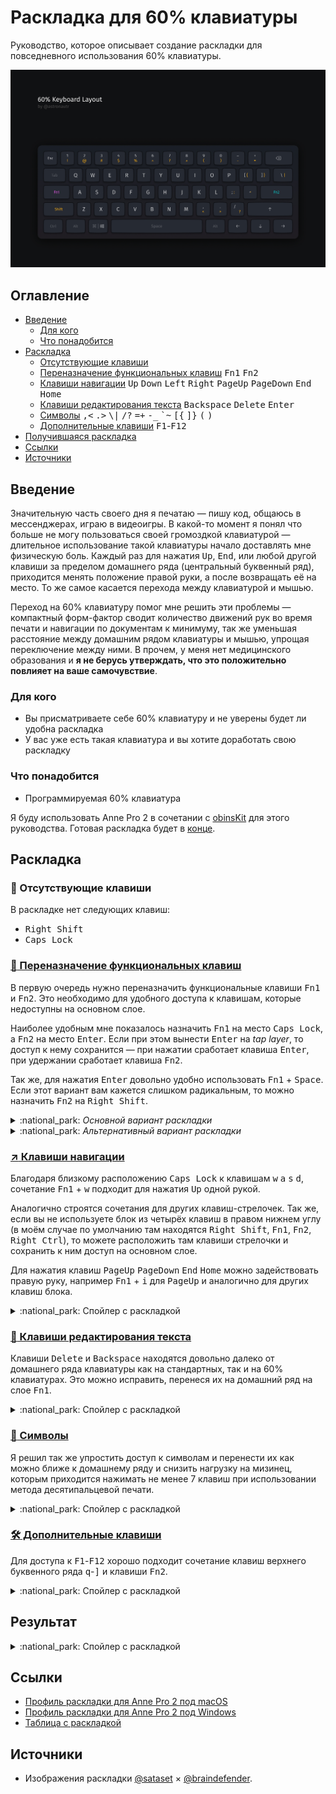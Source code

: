 # Раскладка для 60% клавиатуры

Руководство, которое описывает создание раскладки для повседневного использования 60% клавиатуры.

![Keyboard Layout](./img/keyboard-layout.jpg)

## Оглавление

* [Введение](#введение)
    * [Для кого](#для-кого)
    * [Что понадобится](#что-понадобится)
* [Раскладка](#раскладка)
    * [Отсутствующие клавиши](#no_entry_sign-отсутствующие-клавиши)
    * [Переназначение функциональных клавиш](#arrows_counterclockwise-переназначение-функциональных-клавиш)
    <kbd>Fn1</kbd> <kbd>Fn2</kbd>
    * [Клавиши навигации](#arrow_upper_right-клавиши-навигации)
     <kbd>Up</kbd> <kbd>Down</kbd> <kbd>Left</kbd> <kbd>Right</kbd> <kbd>PageUp</kbd>
     <kbd>PageDown</kbd> <kbd>End</kbd> <kbd>Home</kbd>
    * [Клавиши редактирования текста](#pencil-клавиши-редактирования-текста)
     <kbd>Backspace</kbd> <kbd>Delete</kbd> <kbd>Enter</kbd>
    * [Символы](#symbols-символы)
     <kbd>,&lt;</kbd> <kbd>.&gt;</kbd> <kbd>\\&#124;</kbd> <kbd>/?</kbd>
     <kbd>=+</kbd> <kbd>-_</kbd> <kbd>\`~</kbd> <kbd>\[\{</kbd>
     <kbd>\]\}</kbd> <kbd>\(</kbd> <kbd>\)</kbd>
    * [Дополнительные клавиши](#hammer_and_wrench-дополнительные-клавиши)
     <kbd>F1</kbd>-<kbd>F12</kbd>
* [Получившаяся раскладка](#результат)
* [Ссылки](#ссылки)
* [Источники](#источники)

## Введение

Значительную часть своего дня я печатаю — пишу код, общаюсь в мессенджерах, играю в видеоигры. В какой-то момент я понял что больше не могу пользоваться своей громоздкой клавиатурой — длительное использование такой клавиатуры начало доставлять мне физическую боль. Каждый раз для нажатия <kbd>Up</kbd>, <kbd>End</kbd>, или любой другой клавиши за пределом домашнего ряда (центральный буквенный ряд), приходится менять положение правой руки, а после возвращать её на место. То же самое касается перехода между клавиатурой и мышью.

Переход на 60% клавиатуру помог мне решить эти проблемы — компактный форм-фактор сводит количество движений рук во время печати и навигации по документам к минимуму, так же уменьшая расстояние между домашним рядом клавиатуры и мышью, упрощая переключение между ними. В прочем, у меня нет медицинского образования и **я не берусь утверждать, что это положительно повлияет на ваше самочувствие**.

### Для кого

* Вы присматриваете себе 60% клавиатуру и не уверены будет ли удобна раскладка
* У вас уже есть такая клавиатура и вы хотите доработать свою раскладку

### Что понадобится

* Программируемая 60% клавиатура

Я буду использовать Anne Pro 2 в сочетании с [obinsKit](http://en.obins.net/obinskit) для этого руководства. Готовая раскладка будет в [конце](#ссылки). 


## Раскладка

### :no_entry_sign: Отсутствующие клавиши

В раскладке нет следующих клавиш:

* <kbd>Right Shift</kbd>
* <kbd>Caps Lock</kbd>

### [:arrows_counterclockwise: Переназначение функциональных клавиш](./layout_table.md#основной-вариант-раскладки)

В первую очередь нужно переназначить функциональные клавиши <kbd>Fn1</kbd> и <kbd>Fn2</kbd>. Это необходимо для удобного доступа к клавишам, которые недоступны на основном слое.

Наиболее удобным мне показалось назначить <kbd>Fn1</kbd> на место <kbd>Caps Lock</kbd>, а <kbd>Fn2</kbd> на место <kbd>Enter</kbd>. Если при этом вынести <kbd>Enter</kbd> на *tap layer*, то доступ к нему сохранится — при нажатии сработает клавиша <kbd>Enter</kbd>, при удержании сработает клавиша <kbd>Fn2</kbd>.

Так же, для нажатия <kbd>Enter</kbd> довольно удобно использовать <kbd>Fn1</kbd> + <kbd>Space</kbd>.
Если этот вариант вам кажется слишком радикальным, то можно назначить <kbd>Fn2</kbd> на <kbd>Right Shift</kbd>.

<details>
  <summary>:national_park: <i>Основной вариант раскладки</i></summary>
  
  <br>
  
  ![Основная раскладка клавиш Fn1, Fn2, Enter](/img/fn.jpg)
  ![Раскладка клавиш на tap layer](/img/tap.jpg)
</details>

<details>
  <summary>:national_park: <i>Альтернативный вариант раскладки</i></summary>
  
  <br>
  
  ![Альтернативная раскладка клавиш Fn1, Fn2](/img/fn-alt.jpg)
</details>


### [:arrow_upper_right: Клавиши навигации](./layout_table.md#клавиши-навигации)

Благодаря близкому расположению <kbd>Caps Lock</kbd> к клавишам <kbd>w</kbd> <kbd>a</kbd> <kbd>s</kbd> <kbd>d</kbd>, сочетание <kbd>Fn1</kbd> + <kbd>w</kbd> подходит для нажатия <kbd>Up</kbd> одной рукой.

Аналогично строятся сочетания для других клавиш-стрелочек. Так же, если вы не используете блок из четырёх клавиш в правом нижнем углу (в моём случае по умолчанию там находятся <kbd>Right Shift</kbd>, <kbd>Fn1</kbd>, <kbd>Fn2</kbd>, <kbd>Right Ctrl</kbd>), то можете расположить там клавиши стрелочки и сохранить к ним доступ на основном слое.

Для нажатия клавиш <kbd>PageUp</kbd> <kbd>PageDown</kbd> <kbd>End</kbd> <kbd>Home</kbd> можно задействовать правую руку, например <kbd>Fn1</kbd> + <kbd>i</kbd> для <kbd>PageUp</kbd> и аналогично для других клавиш блока.

<details>
  <summary>:national_park: Спойлер с раскладкой</summary>
  
  <br>
  
  ![Раскладка клавиш навигации](/img/navigation.jpg)
</details>


### [:pencil: Клавиши редактирования текста](./layout_table.md#клавиши-редактирования-текста)

Клавиши <kbd>Delete</kbd> и <kbd>Backspace</kbd> находятся довольно далеко от домашнего ряда клавиатуры как на стандартных, так и на 60% клавиатурах. Это можно исправить, перенеся их на домашний ряд на слое <kbd>Fn1</kbd>.

<details>
  <summary>:national_park: Спойлер с раскладкой</summary>
  
  <br>
  
  ![Раскладка клавиш редактирования](/img/editing.jpg)
</details>


### [:symbols: Символы](./layout_table.md#символы)

Я решил так же упростить доступ к символам и перенести их как можно ближе к домашнему ряду и снизить нагрузку на мизинец, которым приходится нажимать не менее 7 клавиш при использовании метода десятипальцевой печати.

<details>
  <summary>:national_park: Спойлер с раскладкой</summary>
  
  <br>
  
  ![Раскладка клавиш символов](/img/characters.jpg)
</details>


### [:hammer_and_wrench: Дополнительные клавиши](./layout_table.md#дополнительные-клавиши)

Для доступа к <kbd>F1</kbd>-<kbd>F12</kbd> хорошо подходит сочетание клавиш верхнего буквенного ряда <kbd>q</kbd>-<kbd>]</kbd> и клавиши <kbd>Fn2</kbd>.

<details>
  <summary>:national_park: Спойлер с раскладкой</summary>
  
  <br>
  
  ![Раскладка клавиш f1-f12](/img/f1-f12.jpg)
</details>


## Результат

<details>
  <summary>:national_park: Спойлер с раскладкой</summary>
  
  <br>
  
  ![Основной слой](/img/result-default.jpg)
  ![Слой Fn1](/img/result-fn1.jpg)
  ![Слой Fn2](/img/result-fn2.jpg)
  ![Tap layer](/img/result-tap.jpg)
</details>

## Ссылки

* [Профиль раскладки для Anne Pro 2 под macOS](https://github.com/astronautr/keyboard-layout/releases/download/v1.0.0/ap2_macOS.json)
* [Профиль раскладки для Anne Pro 2 под Windows](https://github.com/astronautr/keyboard-layout/releases/download/v1.0.0/ap2_Windows.json)
* [Таблица с раскладкой](./layout_table.md)

## Источники

* Изображения раскладки [@sataset](https://github.com/sataset) × [@braindefender](https://github.com/braindefender).